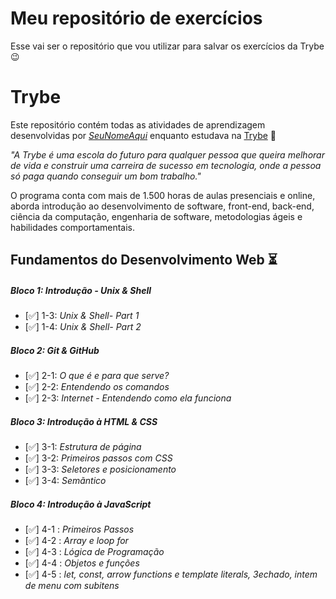 # Meu repositório de exercícios
Esse vai ser o repositório que vou utilizar para salvar os exercícios da Trybe 😉

# Trybe

Este repositório contém todas as atividades de aprendizagem desenvolvidas por _[SeuNomeAqui](LinkDoSeuLinkedinAqui)_ enquanto estudava na [Trybe](https://www.betrybe.com/) :rocket:

_"A Trybe é uma escola do futuro para qualquer pessoa que queira melhorar de vida e construir uma carreira de sucesso em tecnologia, onde a pessoa só paga quando conseguir um bom trabalho."_

O programa conta com mais de 1.500 horas de aulas presenciais e online, aborda introdução ao desenvolvimento de software, front-end, back-end, ciência da computação, engenharia de software, metodologias ágeis e habilidades comportamentais.

## Fundamentos do Desenvolvimento Web :hourglass_flowing_sand:

##### Bloco 1: Introdução - Unix & Shell

- [:white_check_mark:] 1-3: _Unix & Shell- Part 1_
- [:white_check_mark:] 1-4: _Unix & Shell- Part 2_

##### Bloco 2: Git & GitHub

- [:white_check_mark:] 2-1: _O que é e para que serve?_
- [:white_check_mark:] 2-2: _Entendendo os comandos_
- [:white_check_mark:] 2-3: _Internet - Entendendo como ela funciona_

##### Bloco 3: Introdução à HTML & CSS

- [:white_check_mark:] 3-1: _Estrutura de página_
- [:white_check_mark:] 3-2: _Primeiros passos com CSS_
- [:white_check_mark:] 3-3: _Seletores e posicionamento_
- [:white_check_mark:] 3-4: _Semãntico_

##### Bloco 4: Introdução à JavaScript

- [:white_check_mark:] 4-1 : _Primeiros Passos_
- [:white_check_mark:] 4-2 : _Array e loop for_
- [:white_check_mark:] 4-3 : _Lógica de Programação_
- [:white_check_mark:] 4-4 : _Objetos e funções_
- [:white_check_mark:] 4-5 : _let, const, arrow functions e template literals, 3echado, intem de menu com subitens_